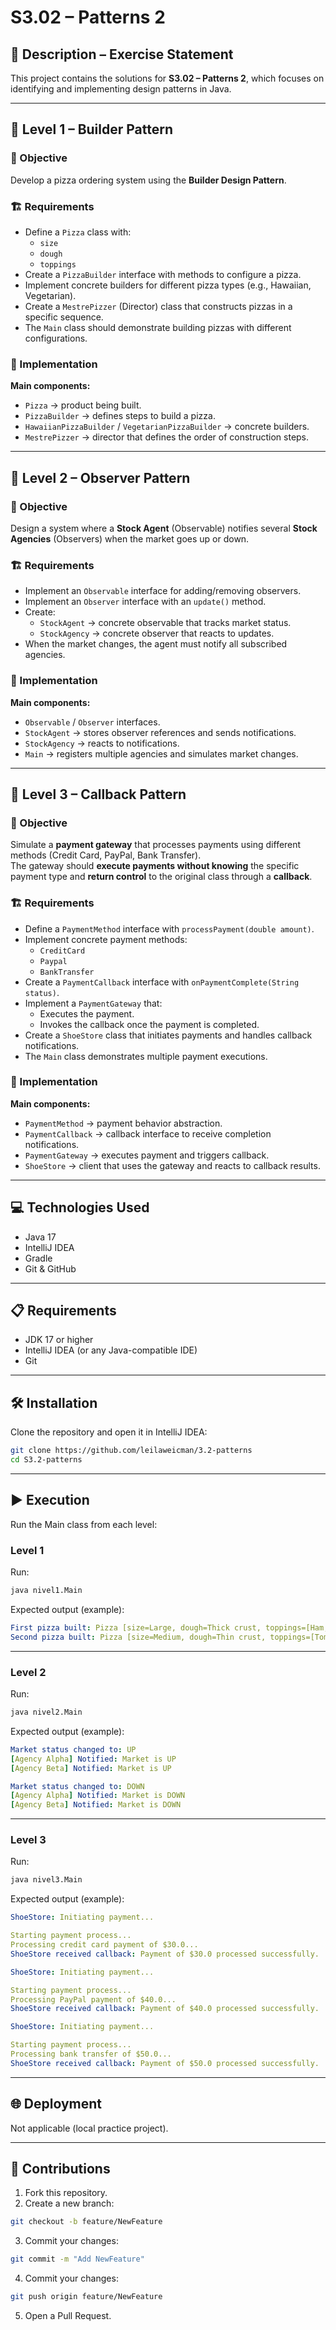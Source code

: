 # S3.02 – Patterns 2

## 📄 Description – Exercise Statement

This project contains the solutions for **S3.02 – Patterns 2**, which focuses on identifying and implementing design patterns in Java.

---

## 🧩 Level 1 – Builder Pattern

### 🧠 Objective
Develop a pizza ordering system using the **Builder Design Pattern**.

### 🏗️ Requirements
- Define a `Pizza` class with:
  - `size`
  - `dough`
  - `toppings`
- Create a `PizzaBuilder` interface with methods to configure a pizza.
- Implement concrete builders for different pizza types (e.g., Hawaiian, Vegetarian).
- Create a `MestrePizzer` (Director) class that constructs pizzas in a specific sequence.
- The `Main` class should demonstrate building pizzas with different configurations.

### 🧱 Implementation
**Main components:**
- `Pizza` → product being built.
- `PizzaBuilder` → defines steps to build a pizza.
- `HawaiianPizzaBuilder` / `VegetarianPizzaBuilder` → concrete builders.
- `MestrePizzer` → director that defines the order of construction steps.

---

## 🧩 Level 2 – Observer Pattern

### 🧠 Objective
Design a system where a **Stock Agent** (Observable) notifies several **Stock Agencies** (Observers) when the market goes up or down.

### 🏗️ Requirements
- Implement an `Observable` interface for adding/removing observers.
- Implement an `Observer` interface with an `update()` method.
- Create:
  - `StockAgent` → concrete observable that tracks market status.
  - `StockAgency` → concrete observer that reacts to updates.
- When the market changes, the agent must notify all subscribed agencies.

### 🧱 Implementation
**Main components:**
- `Observable` / `Observer` interfaces.
- `StockAgent` → stores observer references and sends notifications.
- `StockAgency` → reacts to notifications.
- `Main` → registers multiple agencies and simulates market changes.


---

## 🧩 Level 3 – Callback Pattern

### 🧠 Objective
Simulate a **payment gateway** that processes payments using different methods (Credit Card, PayPal, Bank Transfer).  
The gateway should **execute payments without knowing** the specific payment type and **return control** to the original class through a **callback**.

### 🏗️ Requirements
- Define a `PaymentMethod` interface with `processPayment(double amount)`.
- Implement concrete payment methods:
    - `CreditCard`
    - `Paypal`
    - `BankTransfer`
- Create a `PaymentCallback` interface with `onPaymentComplete(String status)`.
- Implement a `PaymentGateway` that:
    - Executes the payment.
    - Invokes the callback once the payment is completed.
- Create a `ShoeStore` class that initiates payments and handles callback notifications.
- The `Main` class demonstrates multiple payment executions.

### 🧱 Implementation
**Main components:**
- `PaymentMethod` → payment behavior abstraction.
- `PaymentCallback` → callback interface to receive completion notifications.
- `PaymentGateway` → executes payment and triggers callback.
- `ShoeStore` → client that uses the gateway and reacts to callback results.

---

## 💻 Technologies Used
- Java 17
- IntelliJ IDEA
- Gradle
- Git & GitHub

---

## 📋 Requirements
- JDK 17 or higher
- IntelliJ IDEA (or any Java-compatible IDE)
- Git

---

## 🛠️ Installation
Clone the repository and open it in IntelliJ IDEA:

```sh
git clone https://github.com/leilaweicman/3.2-patterns
cd S3.2-patterns
```

---

## ▶️ Execution

Run the Main class from each level:

### Level 1

Run:
```sh
java nivel1.Main
```

Expected output (example):
```yaml
First pizza built: Pizza [size=Large, dough=Thick crust, toppings=[Ham, Pineapple, Cheese]]
Second pizza built: Pizza [size=Medium, dough=Thin crust, toppings=[Tomato, Cheese, Onion, Peppers, Olives]]
```

--- 

### Level 2

Run:
```sh
java nivel2.Main
```

Expected output (example):
```yaml
Market status changed to: UP
[Agency Alpha] Notified: Market is UP
[Agency Beta] Notified: Market is UP

Market status changed to: DOWN
[Agency Alpha] Notified: Market is DOWN
[Agency Beta] Notified: Market is DOWN
```

--- 

### Level 3

Run:
```sh
java nivel3.Main
```

Expected output (example):
```yaml
ShoeStore: Initiating payment...

Starting payment process...
Processing credit card payment of $30.0...
ShoeStore received callback: Payment of $30.0 processed successfully.

ShoeStore: Initiating payment...

Starting payment process...
Processing PayPal payment of $40.0...
ShoeStore received callback: Payment of $40.0 processed successfully.

ShoeStore: Initiating payment...

Starting payment process...
Processing bank transfer of $50.0...
ShoeStore received callback: Payment of $50.0 processed successfully.
```

---

## 🌐 Deployment
Not applicable (local practice project).


---

## 🤝 Contributions

1. Fork this repository.
2. Create a new branch:
```sh
git checkout -b feature/NewFeature
```
3. Commit your changes:
```sh
git commit -m "Add NewFeature"
```
4. Commit your changes:
```sh
git push origin feature/NewFeature
```
5. Open a Pull Request.
